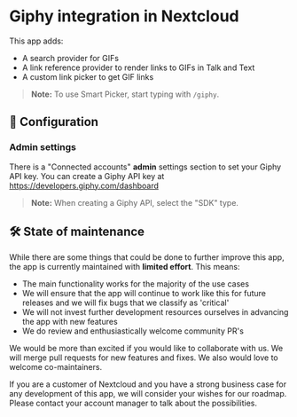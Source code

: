 <!--
  - SPDX-FileCopyrightText: 2020 Nextcloud GmbH and Nextcloud contributors
  - SPDX-License-Identifier: CC0-1.0
-->
# Giphy integration in Nextcloud

This app adds:
* A search provider for GIFs
* A link reference provider to render links to GIFs in Talk and Text
* A custom link picker to get GIF links

> **Note:** To use Smart Picker, start typing with `/giphy`.

## 🔧 Configuration

### Admin settings

There is a "Connected accounts" **admin** settings section to set your Giphy API key.
You can create a Giphy API key at https://developers.giphy.com/dashboard

> **Note:** When creating a Giphy API, select the "SDK" type.

## 🛠️ State of maintenance

While there are some things that could be done to further improve this app, the app is currently maintained with **limited effort**. This means:

* The main functionality works for the majority of the use cases
* We will ensure that the app will continue to work like this for future releases and we will fix bugs that we classify as 'critical'
* We will not invest further development resources ourselves in advancing the app with new features
* We do review and enthusiastically welcome community PR's

We would be more than excited if you would like to collaborate with us. We will merge pull requests for new features and fixes. We also would love to welcome co-maintainers.

If you are a customer of Nextcloud and you have a strong business case for any development of this app, we will consider your wishes for our roadmap. Please contact your account manager to talk about the possibilities.
